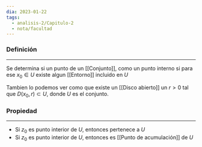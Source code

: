 ```yaml
---
dia: 2023-01-22
tags:
  - analisis-2/Capitulo-2
  - nota/facultad
---
```

### Definición
---
Se determina si un punto de un [[Conjunto]], como un punto interno si para ese $x_0 \in U$ existe algun [[Entorno]] incluido en $U$

Tambien lo podemos ver como que existe un [[Disco abierto]] un $r > 0$ tal que $D(x_0, r) \subset U$, donde $U$ es el conjunto.


### Propiedad
---
* Si $z_0$ es punto interior de $U$, entonces pertenece a $U$
* Si $z_0$ es punto interior de $U$, entonces es [[Punto de acumulación]] de $U$
